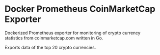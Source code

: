 # Docker Prometheus CoinMarketCap Exporter

Dockerized Prometheus exporter for monitoring of crypto currency statistics from coinmarketcap.com written in Go.

Exports data of the top 20 crypto currencies.